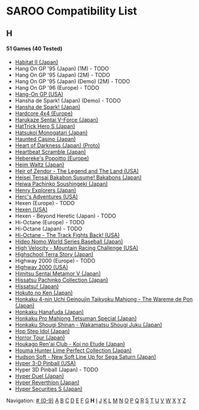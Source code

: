 # SAROO Compatibility List

## H

#### 51 Games (40 Tested)

- [Habitat II (Japan)](../Regions/Japan/GS-7105/01/README.md)
- Hang On GP '95 (Japan) (1M) - TODO
- Hang On GP '95 (Japan) (2M) - TODO
- Hang On GP '95 (Japan) (Demo) (2M) - TODO
- Hang On GP '96 (Europe) - TODO
- [Hang-On GP (USA)](../Regions/USA/MK-81202/01/README.md)
- Hansha de Spark! (Japan) (Demo) - TODO
- [Hansha de Spark! (Japan)](../Regions/Japan/T-20902G/01/README.md)
- [Hardcore 4x4 (Europe)](../Regions/Europe/T-12303H/01/README.md)
- [Harukaze Sentai V-Force (Japan)](../Regions/Japan/T-19904G/01/README.md)
- [HatTrick Hero S (Japan)](../Regions/Japan/T-1102G/01/README.md)
- [Hatsukoi Monogatari (Japan)](../Regions/Japan/T-33004G/01/README.md)
- [Haunted Casino (Japan)](../Regions/Japan/T-21902G/01/README.md)
- [Heart of Darkness (Japan) (Proto)](../Regions/Japan/999999999/01/README.md)
- [Heartbeat Scramble (Japan)](../Regions/Japan/T-15014G/01/README.md)
- [Hebereke's Popoitto (Europe)](../Regions/Europe/T-1502H/01/README.md)
- [Heim Waltz (Japan)](../Regions/Japan/GS-9121/01/README.md)
- [Heir of Zendor - The Legend and The Land (USA)](../Regions/USA/T-7605H/01/README.md)
- [Heisei Tensai Bakabon Susume! Bakabons (Japan)](../Regions/Japan/T-17001G/01/README.md)
- [Heiwa Pachinko Soushingeki (Japan)](../Regions/Japan/T-18702G/01/README.md)
- [Henry Explorers (Japan)](../Regions/Japan/T-9518G/01/README.md)
- [Herc's Adventures (USA)](../Regions/USA/T-23001H/01/README.md)
- Hexen (Europe) - TODO
- [Hexen (USA)](../Regions/USA/T-25406H/01/README.md)
- Hexen - Beyond Heretic (Japan) - TODO
- Hi-Octane (Europe) - TODO
- Hi-Octane (Japan) - TODO
- [Hi-Octane - The Track Fights Back! (USA)](../Regions/USA/T-5002H/01/README.md)
- [Hideo Nomo World Series Baseball (Japan)](../Regions/Japan/GS-9061/01/README.md)
- [High Velocity - Mountain Racing Challenge (USA)](../Regions/USA/T-14402H/01/README.md)
- [Highschool Terra Story (Japan)](../Regions/Japan/T-19715G/01/README.md)
- Highway 2000 (Europe) - TODO
- [Highway 2000 (USA)](../Regions/USA/T-31101H/01/README.md)
- [Himitsu Sentai Metamor V (Japan)](../Regions/Japan/T-29005G/01/README.md)
- [Hissatsu Pachinko Collection (Japan)](../Regions/Japan/T-1503G/01/README.md)
- [Hissatsu! (Japan)](../Regions/Japan/T-23402G/01/README.md)
- [Hokuto no Ken (Japan)](../Regions/Japan/T-20601G/01/README.md)
- [Honkaku 4-nin Uchi Geinoujin Taikyoku Mahjong - The Wareme de Pon (Japan)](../Regions/Japan/T-3001G/01/README.md)
- [Honkaku Hanafuda (Japan)](../Regions/Japan/T-16611G/01/README.md)
- [Honkaku Pro Mahjong Tetsuman Special (Japan)](../Regions/Japan/T-18709G/01/README.md)
- [Honkaku Shougi Shinan - Wakamatsu Shougi Juku (Japan)](../Regions/Japan/T-4402G/01/README.md)
- [Hop Step Idol (Japan)](../Regions/Japan/T-20507G/01/README.md)
- [Horror Tour (Japan)](../Regions/Japan/T-24301G/01/README.md)
- [Houkago Ren'ai Club - Koi no Etude (Japan)](../Regions/Japan/T-19714G/01/README.md)
- [Houma Hunter Lime Perfect Collection (Japan)](../Regions/Japan/T-2001G/01/README.md)
- [Hudson Soft - New Soft Line Up for Sega Saturn (Japan)](../Regions/Japan/610-6540/01/README.md)
- [Hyper 3-D Pinball (USA)](../Regions/USA/T-7015H/01/README.md)
- Hyper 3D Pinball (Japan) - TODO
- [Hyper Duel (Japan)](../Regions/Japan/T-1809G/01/README.md)
- [Hyper Reverthion (Japan)](../Regions/Japan/T-1803G/01/README.md)
- [Hyper Securities S (Japan)](../Regions/Japan/T-9105G/01/README.md)

Navigation:
[# (0-9)](./09.md) [A](./A.md) [B](./B.md) [C](./C.md) [D](./D.md) [E](./E.md) [F](./F.md) [G](./G.md) **H** [I](./I.md) [J](./J.md) [K](./K.md) [L](./L.md) [M](./M.md) [N](./N.md) [O](./O.md) [P](./P.md) [Q](./Q.md) [R](./R.md) [S](./S.md) [T](./T.md) [U](./U.md) [V](./V.md) [W](./W.md) [X](./X.md) [Y](./Y.md) [Z](./Z.md)
